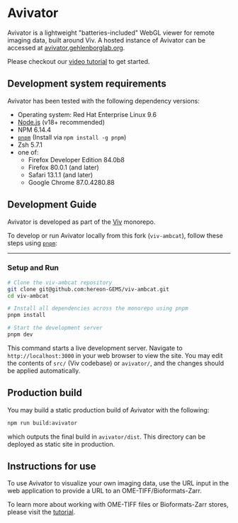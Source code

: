 # Avivator

Avivator is a lightweight "batteries-included" WebGL viewer for remote imaging data, built around Viv.
A hosted instance of Avivator can be accessed at [avivator.gehlenborglab.org](avivator.gehlenborglab.org).

Please checkout our [video tutorial](https://www.youtube.com/watch?v=_GES8BTzyWc) to get started.

## Development system requirements

Avivator has been tested with the following dependency versions:

- Operating system: Red Hat Enterprise Linux 9.6
- [Node.js](https://nodejs.org/) (v18+ recommended)
- NPM 6.14.4
- [`pnpm`](https://pnpm.io) (Install via `npm install -g pnpm`)
- Zsh 5.7.1
- one of:
  - Firefox Developer Edition 84.0b8
  - Firefox 80.0.1 (and later)
  - Safari 13.1.1 (and later)
  - Google Chrome 87.0.4280.88

## Development Guide

Avivator is developed as part of the [Viv](https://github.com/hms-dbmi/viv) monorepo.

To develop or run Avivator locally from this fork (`viv-ambcat`), follow these steps using [`pnpm`](https://pnpm.io):

---

### Setup and Run

```bash
# Clone the viv-ambcat repository
git clone git@github.com:hereon-GEMS/viv-ambcat.git
cd viv-ambcat

# Install all dependencies across the monorepo using pnpm
pnpm install

# Start the development server
pnpm dev
```

This command starts a live development server. Navigate to `http://localhost:3000`
in your web browser to view the site. You may edit the contents of `src/` (Viv codebase)
or `avivator/`, and the changes should be applied automatically.

## Production build

You may build a static production build of Avivator with the following:

```sh
npm run build:avivator
```

which outputs the final build in `avivator/dist`. This directory can be deployed as
static site in production.

## Instructions for use

To use Avivator to visualize your own imaging data, use the URL input in the web application to provide a URL to an OME-TIFF/Bioformats-Zarr.

To learn more about working with OME-TIFF files or Bioformats-Zarr stores, please visit the [tutorial](../tutorial/README.md).
